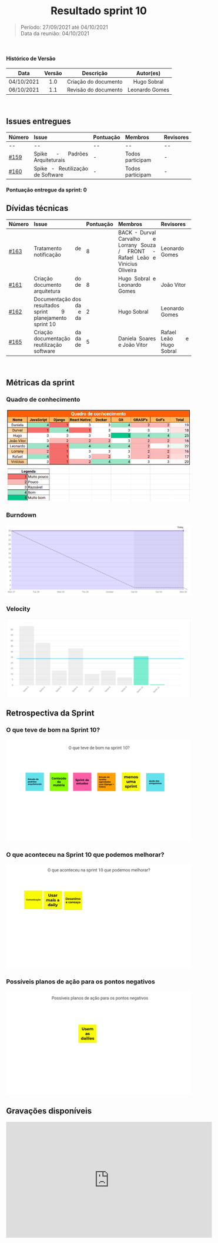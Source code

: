 # <center> Resultado sprint 10
> Período: 27/09/2021 até 04/10/2021  
> Data da reunião: 04/10/2021

<br/>

<div align="justify">

#### Histórico de Versão

|    Data    | Versão |      Descrição       |     Autor(es)     |
| :--------: | :----: | :------------------: | :---------------: |
| 04/10/2021 |  1.0   | Criação do documento | Hugo Sobral |
| 06/10/2021 |  1.1   | Revisão do documento | Leonardo Gomes |

<br/>

## Issues entregues

| Número | Issue | Pontuação | Membros | Revisores |
| -- | -- | -- | -- | -- |
| -- | -- | -- | -- | -- |
| [#159](https://github.com/UnBArqDsw2021-1/2021.1_G01_Animalesco_docs/issues/159) | Spike - Padrões Arquiteturais | - | Todos participam | - |
| [#160](https://github.com/UnBArqDsw2021-1/2021.1_G01_Animalesco_docs/issues/160) | Spike - Reutilização de Software | - | Todos participam  | - |


#### Pontuação entregue da sprint: 0

## Dívidas técnicas

| Número | Issue | Pontuação | Membros | Revisores |
| -- | -- | -- | -- | -- |
| [#163](https://github.com/UnBArqDsw2021-1/2021.1_G01_Animalesco_docs/issues/163) | Tratamento de notificação | 8 | BACK - Durval Carvalho e Lorrany Souza / FRONT - Rafael Leão e Vinicius Oliveira | Leonardo Gomes |
| [#161](https://github.com/UnBArqDsw2021-1/2021.1_G01_Animalesco_docs/issues/161) | Criação do documento de arquitetura | 8 | Hugo Sobral e Leonardo Gomes | João Vitor |
| [#162](https://github.com/UnBArqDsw2021-1/2021.1_G01_Animalesco_docs/issues/162) | Documentação dos resultados da sprint 9 e planejamento da sprint 10 | 2 | Hugo Sobral | Leonardo Gomes |
| [#165](https://github.com/UnBArqDsw2021-1/2021.1_G01_Animalesco_docs/issues/165) | Criação da documentação da reutilização de software | 5 | Daniela Soares e João Vitor | Rafael Leão e Hugo Sobral |

<br />

## Métricas da sprint

### Quadro de conhecimento
<img src='https://raw.githubusercontent.com/UnBArqDsw2021-1/2021.1_G01_Animalesco_docs/main/docs/assets/sprints/metricas/quadro_sprint9.png'>

### Burndown
<img src='https://raw.githubusercontent.com/UnBArqDsw2021-1/2021.1_G01_Animalesco_docs/main/docs/assets/sprints/metricas/burndown_sprint10.png'>

### Velocity
<img src='https://raw.githubusercontent.com/UnBArqDsw2021-1/2021.1_G01_Animalesco_docs/main/docs/assets/sprints/metricas/velocity_sprint10.png'>

<br />

## Retrospectiva da Sprint

### O que teve de bom na Sprint 10?

<img src='https://raw.githubusercontent.com/UnBArqDsw2021-1/2021.1_G01_Animalesco_docs/main/docs/assets/sprints/retrospectiva_positiva_sprint10.png'>

### O que aconteceu na Sprint 10 que podemos melhorar?

<img src='https://raw.githubusercontent.com/UnBArqDsw2021-1/2021.1_G01_Animalesco_docs/main/docs/assets/sprints/retrospectiva_negativa_sprint10.png'>

### Possíveis planos de ação para os pontos negativos

<img src='https://raw.githubusercontent.com/UnBArqDsw2021-1/2021.1_G01_Animalesco_docs/main/docs/assets/sprints/retrospectiva_melhoria_sprint10.png'>


<br />

## Gravações disponíveis

<iframe width="560" height="315" src="https://www.youtube.com/embed/G_fMoZrdhI8" title="YouTube video player" frameborder="0" allow="accelerometer; autoplay; clipboard-write; encrypted-media; gyroscope; picture-in-picture" allowfullscreen></iframe>

</div>